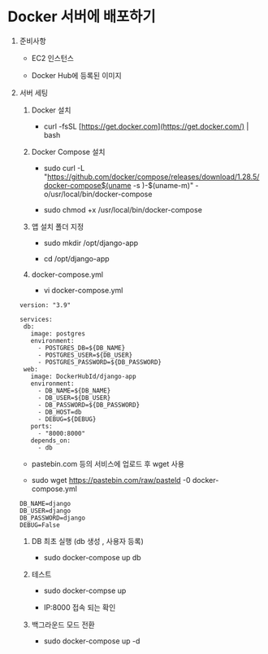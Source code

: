 <h1>Docker 서버에 배포하기</h1>

1. 준비사항

   * EC2 인스턴스

   * Docker Hub에 등록된 이미지

   

2. 서버 세팅

   1. Docker 설치

      * curl -fsSL [https://get.docker.com](https://get.docker.com/) | bash

        

   2. Docker Compose 설치

      * sudo curl -L "https://github.com/docker/compose/releases/download/1.28.5/docker-compose$(uname -s )-$(uname-m)" -o/usr/local/bin/docker-compose

      * sudo chmod +x /usr/local/bin/docker-compose

        

   3. 앱 설치 폴더 지정

      * sudo mkdir /opt/django-app

      * cd /opt/django-app

        

   4. docker-compose.yml

      * vi docker-compose.yml

   ```
   version: "3.9"
   
   services:
    db:
      image: postgres
      environment:
        - POSTGRES_DB=${DB_NAME}
        - POSTGRES_USER=${DB_USER}
        - POSTGRES_PASSWORD=${DB_PASSWORD}
    web:
      image: DockerHubId/django-app
      environment:
        - DB_NAME=${DB_NAME}
        - DB_USER=${DB_USER}
        - DB_PASSWORD=${DB_PASSWORD}
        - DB_HOST=db
        - DEBUG=${DEBUG}
      ports:
        - "8000:8000"
      depends_on:
        - db
   ```

   

   * pastebin.com 등의 서비스에 업로드 후 wget 사용

   * sudo wget https://pastebin.com/raw/pasteld -0 docker-compose.yml

   ```
   DB_NAME=django
   DB_USER=django
   DB_PASSWORD=django
   DEBUG=False
   ```

   1. DB 최초 실행 (db 생성 , 사용자 등록)

      * sudo docker-compose up db

      

   2. 테스트

      * sudo docker-compse up

      * IP:8000 접속 되는 확인

        

   3. 백그라운드 모드 전환

      * sudo docker-compose up -d
